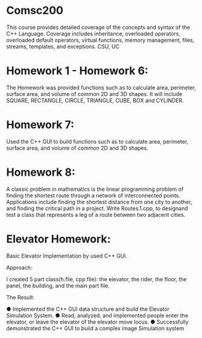 # Comsc200
This course provides detailed coverage of the concepts and syntax of the C++ Language. Coverage includes inheritance, overloaded operators, overloaded default operators, virtual functions, memory management, files, streams, templates, and exceptions. CSU, UC

# Homework 1 - Homework 6:

The Homework was provided functions such as to calculate area, perimeter, surface area, and volume of common 2D and 3D shapes. 
It will include SQUARE, RECTANGLE, CIRCLE, TRIANGLE, CUBE, BOX and CYLINDER.

# Homework 7: 

Used the C++ GUI to build functions such as to calculate area, perimeter, surface area, and volume of common 2D and 3D shapes.

# Homework 8:

A classic problem in mathematics is the linear programming problem of finding the shortest route through a network of interconnected points.
Applications include finding the shortest distance from one city to another, and finding the critical path in a project. Write Routes.1.cpp, to designand 
test a class that represents a leg of a route between two adjacent cities.

# Elevator Homework:

Basic Elevator Implementation by used C++ GUI.

Approach:

I created 5 part class(h.file, cpp.file): the elevator, the rider, the floor, the panel, the building, and the main part file.

The Result:

● Implemented the C++ GUI data structure and build the Elevator Simulation System. 
● Read, analyzed, and implemented people enter the elevator, or leave the elevator of the elevator move locus. 
● Successfully demonstrated the C++ GUI to build a complex image Simulation system

